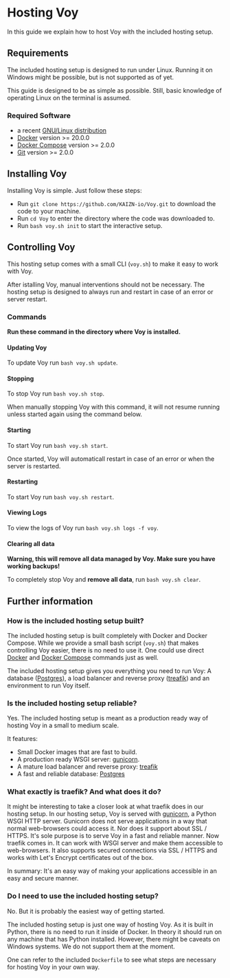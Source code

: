 # Hosting Voy

In this guide we explain how to host Voy with the included hosting setup.


## Requirements

The included hosting setup is designed to run under Linux. Running it
on Windows might be possible, but is not supported as of yet.

This guide is designed to be as simple as possible. Still, basic knowledge of
operating Linux on the terminal is assumed.


### Required Software

- a recent [GNU/Linux distribution](https://www.gnu.org/gnu/linux-and-gnu.en.html)
- [Docker](https://docs.docker.com/get-docker/) version >= 20.0.0
- [Docker Compose](https://docs.docker.com/compose/install/) version >= 2.0.0
- [Git](https://git-scm.com/downloads) version >= 2.0.0


## Installing Voy

Installing Voy is simple. Just follow these steps:
- Run `git clone https://github.com/KAIZN-io/Voy.git` to download the code to
  your machine.
- Run `cd Voy` to enter the directory where the code was downloaded to.
- Run `bash voy.sh init` to start the interactive setup.


## Controlling Voy

This hosting setup comes with a small CLI (`voy.sh`) to make it easy to work
with Voy.

After istalling Voy, manual interventions should not be necessary. The hosting
setup is designed to always run and restart in case of an error or server
restart.

### Commands

**Run these command in the directory where Voy is installed.**

#### Updating Voy

To update Voy run `bash voy.sh update`.

#### Stopping

To stop Voy run `bash voy.sh stop`.

When manually stopping Voy with this command, it will not resume running unless
started again using the command below.

#### Starting

To start Voy run `bash voy.sh start`.

Once started, Voy will automaticall restart in case of an error or when the
server is restarted.

#### Restarting

To start Voy run `bash voy.sh restart`.

#### Viewing Logs

To view the logs of Voy run `bash voy.sh logs -f voy`.

#### Clearing all data

**Warning, this will remove all data managed by Voy. Make sure you have working backups!**

To completely stop Voy and **remove all data**, run `bash voy.sh clear`.


## Further information

### How is the included hosting setup built?

The included hosting setup is built completely with Docker and
Docker Compose. While we provide a small bash script (`voy.sh`) that makes
controlling Voy easier, there is no need to use it. One could use direct
[Docker](https://www.docker.com/resources/what-container/) and
[Docker Compose](https://docs.docker.com/compose/) commands just as well.

The included hosting setup gives you everything you need to run Voy: A database
([Postgres](https://www.postgresql.org/about/)), a load balancer and reverse
proxy ([treafik](https://traefik.io/traefik/)) and an environment to run Voy
itself.

### Is the included hosting setup reliable?

Yes. The included hosting setup is meant as a production ready way of hosting
Voy in a small to medium scale.

It features:
- Small Docker images that are fast to build.
- A production ready WSGI server: [gunicorn](https://gunicorn.org/).
- A mature load balancer and reverse proxy: [treafik](https://traefik.io/traefik/)
- A fast and reliable database: [Postgres](https://www.postgresql.org/about/)

### What exactly is traefik? And what does it do?

It might be interesting to take a closer look at what traefik does in our
hosting setup. In our hosting setup, Voy is served with
[gunicorn](https://gunicorn.org/), a Python WSGI HTTP server. Gunicorn does not
serve applications in a way that normal web-browsers could access it. Nor
does it support about SSL / HTTPS. It's sole purpose is to serve Voy in a fast
and reliable manner.
Now traefik comes in. It can work with WSGI server and make them accessible to
web-browsers. It also supports secured connections via SSL / HTTPS and works
with Let's Encrypt certificates out of the box.

In summary: It's an easy way of making your applications accessible in an easy
and secure manner.

### Do I need to use the included hosting setup?

No. But it is probably the easiest way of getting started.

The included hosting setup is just one way of hosting Voy. As it is built
in Python, there is no need to run it inside of Docker. In theory it should run
on any machine that has Python installed. However, there might be caveats on
Windows systems. We do not support them at the moment.

One can refer to the included `Dockerfile` to see what steps are necessary for
hosting Voy in your own way.
